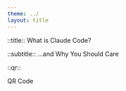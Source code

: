 ```yaml
---
theme: ../
layout: title
---
```


::title::
What is Claude Code?

::subtitle::
...and Why You Should Care

::qr::
<div class="text-sm text-gray-500">QR Code</div>



<!--
Let's cut through the hype. You're here because you've seen AI coding demos and wondered if they actually work in production. Today we'll look at Claude Code - not as another "revolutionary" tool, but as a practical engineering instrument with clear strengths, real limitations, and specific use cases where it excels.
-->

<style>
  .text-slate-steel { color: #4C5A61; }
  .text-bone-white { color: #EAE7DC; }
  .text-fog-grey { color: #B0B3B8; }
  .border-iron-ochre { border-color: #A35E35; }
  .bg-obsidian-black { background-color: #0C0C0C; }
  .bg-ash-graphite { background-color: #2B2B2B; }
</style>
